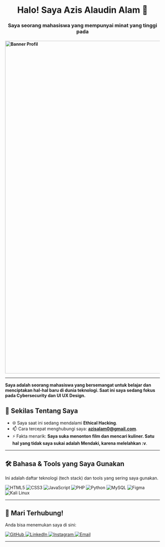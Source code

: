 <h1 align="center">
  Halo! Saya Azis Alaudin Alam 👋
</h1>
<h3 align="center">
  Saya seorang mahasiswa yang mempunyai minat yang tinggi pada 
</h3>
<h4 align="center> [Video Editing] [UI UX Design] [3D Modeling] [Cybersecurity] </h4>

<p align="center">
  <img src="https://i.pinimg.com/736x/85/ee/55/85ee555349c2cdb5da1a5fd7a3a5dddf.jpg" alt="Banner Profil" width="1080px">
</p>

---

<p align="left"> 
  Saya adalah seorang mahasiswa yang bersemangat untuk belajar dan menciptakan hal-hal baru di dunia teknologi. Saat ini saya sedang fokus pada Cybersecurity dan UI UX Design.
</p>

## 🚀 Sekilas Tentang Saya

* 🌐 Saya saat ini sedang mendalami **Ethical Hacking**.
* 📫 Cara tercepat menghubungi saya: **azisalam0@gmail.com**.
* ⚡ Fakta menarik: **Saya suka menonton film dan mencari kuliner. Satu hal yang tidak saya sukai adalah Mendaki, karena melelahkan :v**.

---

## 🛠️ Bahasa & Tools yang Saya Gunakan

Ini adalah daftar teknologi (tech stack) dan tools yang sering saya gunakan.

<p align="left">
  <img src="https://img.shields.io/badge/HTML5-E34F26?style=for-the-badge&logo=html5&logoColor=white" alt="HTML5">
  <img src="https://img.shields.io/badge/CSS3-1572B6?style=for-the-badge&logo=css3&logoColor=white" alt="CSS3">
  <img src="https://img.shields.io/badge/JavaScript-F7DF1E?style=for-the-badge&logo=javascript&logoColor=black" alt="JavaScript">
  <img src="https://img.shields.io/badge/PHP-777BB4?style=for-the-badge&logo=php&logoColor=white" alt="PHP">
  <img src="https://img.shields.io/badge/Python-3776AB?style=for-the-badge&logo=python&logoColor=white" alt="Python">
  
  <img src="https://img.shields.io/badge/MySQL-4479A1?style=for-the-badge&logo=mysql&logoColor=white" alt="MySQL">
  <img src="https://img.shields.io/badge/Figma-F24E1E?style=for-the-badge&logo=figma&logoColor=white" alt="Figma">
  <img src="https://img.shields.io/badge/Kali_Linux-557C94?style=for-the-badge&logo=kali-linux&logoColor=white" alt="Kali Linux">
</p>

---

## 🔗 Mari Terhubung!

Anda bisa menemukan saya di sini:

<p align="left">
  <a href="https://github.com/aziisuu-exe" target="_blank">
    <img src="https://img.shields.io/badge/GitHub-100000?style=for-the-badge&logo=github&logoColor=white" alt="GitHub">
  </a>
  <a href="www.linkedin.com/in/azis-alaudin-alam-77b3ab326" target="_blank">
    <img src="https://img.shields.io/badge/LinkedIn-0077B5?style=for-the-badge&logo=linkedin&logoColor=white" alt="LinkedIn">
  </a>
  <a href="https://www.instagram.com/_azxlm/" target="_blank">
    <img src="https://img.shields.io/badge/Instagram-E4405F?style=for-the-badge&logo=instagram&logoColor=white" alt="Instagram">
  </a>
  <a href="mailto:azisalam0@gmail.com" target="_blank">
    <img src="https://img.shields.io/badge/Email-D14836?style=for-the-badge&logo=gmail&logoColor=white" alt="Email">
  </a>
</p>

---
